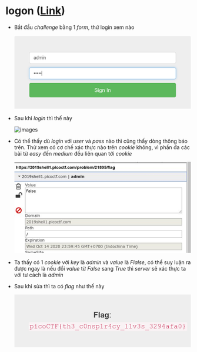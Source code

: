 # logon ([Link](https://2019shell1.picoctf.com/problem/45147/))

- Bắt đầu *challenge* bằng 1 *form*, thử login xem nào

  ![images](images/Selection_001.png)

- Sau khi *login* thì thế này

  ![images](/home/kaito/Pictures/images/Selection_002.png)

- Có thể thấy dù *login* với *user* và *pass* nào thì cũng thấy dòng thông báo trên. Thử xem có cơ chế xác thực nào trên *cookie* không, vì phần đa các bài từ *easy* đến *medium* đều liên quan tới *cookie*

  ![images](images/3.jpg)

- Ta thấy có 1 *cookie* với *key* là *admin* và *value* là *Flalse*, có thể suy luận ra được ngay là nếu đổi *value* từ *False* sang *True* thì *server* sẽ xác thực ta với tư cách là *admin*

- Sau khi sửa thì ta có *flag* như thế này

  ![images](images/Selection_003.png)

  

